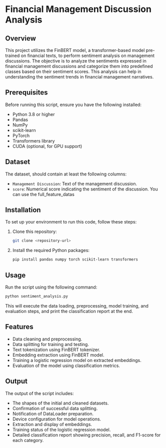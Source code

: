 # Financial Management Discussion Analysis

## Overview
This project utilizes the FinBERT model, a transformer-based model pre-trained on financial texts, to perform sentiment analysis on management discussions. The objective is to analyze the sentiments expressed in financial management discussions and categorize them into predefined classes based on their sentiment scores. This analysis can help in understanding the sentiment trends in financial management narratives.

## Prerequisites
Before running this script, ensure you have the following installed:
- Python 3.8 or higher
- Pandas
- NumPy
- scikit-learn
- PyTorch
- Transformers library
- CUDA (optional, for GPU support)

## Dataset
The dataset, should contain at least the following columns:
- `Management Discussion`: Text of the management discussion.
- `score`: Numerical score indicating the sentiment of the discussion.
You can use the full_feature_datas

## Installation
To set up your environment to run this code, follow these steps:

1. Clone this repository:
   ```bash
   git clone <repository-url>
   ```
2. Install the required Python packages:
   ```bash
   pip install pandas numpy torch scikit-learn transformers
   ```

## Usage
Run the script using the following command:
```bash
python sentiment_analysis.py
```

This will execute the data loading, preprocessing, model training, and evaluation steps, and print the classification report at the end.

## Features
- Data cleaning and preprocessing.
- Data splitting for training and testing.
- Text tokenization using FinBERT tokenizer.
- Embedding extraction using FinBERT model.
- Training a logistic regression model on extracted embeddings.
- Evaluation of the model using classification metrics.

## Output
The output of the script includes:
- The shapes of the initial and cleaned datasets.
- Confirmation of successful data splitting.
- Notification of DataLoader preparation.
- Device configuration for model operations.
- Extraction and display of embeddings.
- Training status of the logistic regression model.
- Detailed classification report showing precision, recall, and F1-score for each category.
